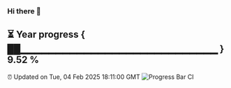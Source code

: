 ### Hi there 👋
⏳ Year progress { ██▁▁▁▁▁▁▁▁▁▁▁▁▁▁▁▁▁▁▁▁▁▁▁▁▁▁▁▁ } 9.52 %
---
⏰ Updated on Tue, 04 Feb 2025 18:11:00 GMT
![Progress Bar CI](https://github.com/Moyi321/Moyi321/workflows/Progress%20Bar%20CI/badge.svg)
